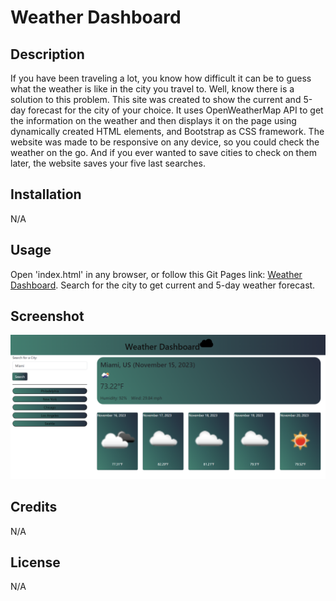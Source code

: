# Weather Dashboard

## Description

If you have been traveling a lot, you know how difficult it can be to guess what the weather is like in the city you travel to. Well, know there is a solution to this problem. This site was created to show the current and 5-day forecast for the city of your choice. It uses OpenWeatherMap API to get the information on the weather and then displays it on the page using dynamically created HTML elements, and Bootstrap as CSS framework. The website was made to be responsive on any device, so you could check the weather on the go. And if you ever wanted to save cities to check on them later, the website saves your five last searches.


## Installation

N/A

## Usage

Open 'index.html' in any browser, or follow this Git Pages link: [Weather Dashboard](https://aldu1n.github.io/weather-dashboard/). Search for the city to get current and 5-day weather forecast.

## Screenshot

![Screenshot of website](./Assets/images/screenshot/Screenshot.png)

## Credits

N/A

## License

N/A
